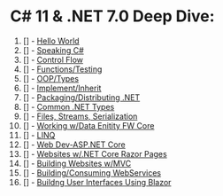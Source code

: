 # C# 11 & .NET 7.0 Deep Dive:
1. [] - [Hello World](--)       
2. [] - [Speaking C#](--)       
3. [] - [Control Flow]()       
4. [] - [Functions/Testing]()       
5. [] - [OOP/Types]()       
6. [] - [Implement/Inherit]()       
7. [] - [Packaging/Distributing .NET]()       
8. [] - [Common .NET Types]()       
9. [] - [Files, Streams, Serialization]()       
10. [] - [Working w/Data Enitity FW Core]()       
11. [] - [LINQ]()       
12. [] - [Web Dev-ASP.NET Core]()       
13. [] - [Websites w/.NET Core Razor Pages]()       
14. [] - [Building Websites w/MVC]()       
15. [] - [Building/Consuming WebServices]()       
16. [] - [Buildng User Interfaces Using Blazor]()       